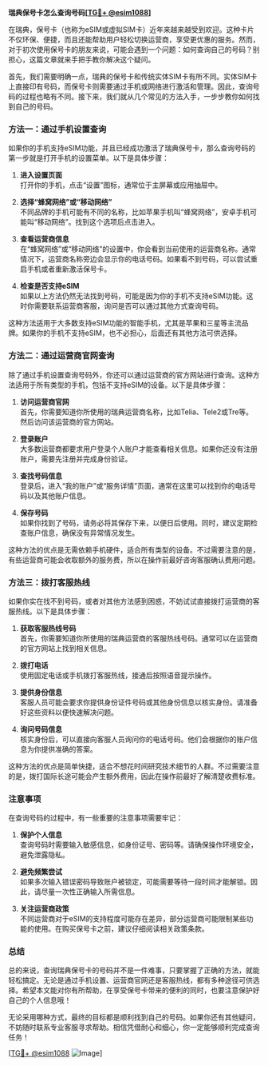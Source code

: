 **瑞典保号卡怎么查询号码[[TG💪+ @esim1088](https://t.me/s/esim1088)]**

在瑞典，保号卡（也称为eSIM或虚拟SIM卡）近年来越来越受到欢迎。这种卡片不仅环保、便捷，而且还能帮助用户轻松切换运营商，享受更优惠的服务。然而，对于初次使用保号卡的朋友来说，可能会遇到一个问题：如何查询自己的号码？别担心，这篇文章就来手把手教你解决这个疑问。

首先，我们需要明确一点，瑞典的保号卡和传统实体SIM卡有所不同。实体SIM卡上直接印有号码，而保号卡则需要通过手机或网络进行激活和管理。因此，查询号码的过程也略有不同。接下来，我们就从几个常见的方法入手，一步步教你如何找到自己的号码。

### 方法一：通过手机设置查询

如果你的手机支持eSIM功能，并且已经成功激活了瑞典保号卡，那么查询号码的第一步就是打开手机的设置菜单。以下是具体步骤：

1. **进入设置页面**  
   打开你的手机，点击“设置”图标，通常位于主屏幕或应用抽屉中。

2. **选择“蜂窝网络”或“移动网络”**  
   不同品牌的手机可能有不同的名称，比如苹果手机叫“蜂窝网络”，安卓手机可能叫“移动网络”。找到这个选项后点击进入。

3. **查看运营商信息**  
   在“蜂窝网络”或“移动网络”的设置中，你会看到当前使用的运营商名称。通常情况下，运营商名称旁边会显示你的电话号码。如果看不到号码，可以尝试重启手机或者重新激活保号卡。

4. **检查是否支持eSIM**  
   如果以上方法仍然无法找到号码，可能是因为你的手机不支持eSIM功能。这时你需要联系运营商客服，询问是否可以通过其他方式查询号码。

这种方法适用于大多数支持eSIM功能的智能手机，尤其是苹果和三星等主流品牌。如果你的手机不支持eSIM，也不必担心，后面还有其他方法可供选择。

### 方法二：通过运营商官网查询

除了通过手机设置查询号码外，你还可以通过运营商的官方网站进行查询。这种方法适用于所有类型的手机，包括不支持eSIM的设备。以下是具体步骤：

1. **访问运营商官网**  
   首先，你需要知道你所使用的瑞典运营商名称，比如Telia、Tele2或Tre等。然后访问该运营商的官方网站。

2. **登录账户**  
   大多数运营商都要求用户登录个人账户才能查看相关信息。如果你还没有注册账户，需要先注册并完成身份验证。

3. **查找号码信息**  
   登录后，进入“我的账户”或“服务详情”页面，通常在这里可以找到你的电话号码以及其他账户信息。

4. **保存号码**  
   如果你找到了号码，请务必将其保存下来，以便日后使用。同时，建议定期检查账户信息，确保没有异常情况发生。

这种方法的优点是无需依赖手机硬件，适合所有类型的设备。不过需要注意的是，有些运营商可能会收取额外的服务费，所以在操作前最好咨询客服确认费用问题。

### 方法三：拨打客服热线

如果你实在找不到号码，或者对其他方法感到困惑，不妨试试直接拨打运营商的客服热线。以下是具体步骤：

1. **获取客服热线号码**  
   首先，你需要知道你所使用的瑞典运营商的客服热线号码。通常可以在运营商的官方网站上找到相关信息。

2. **拨打电话**  
   使用固定电话或手机拨打客服热线，接通后按照语音提示操作。

3. **提供身份信息**  
   客服人员可能会要求你提供身份证件号码或其他身份信息以核实身份。请准备好这些资料以便快速解决问题。

4. **询问号码信息**  
   核实身份后，可以直接向客服人员询问你的电话号码。他们会根据你的账户信息为你提供准确的答案。

这种方法的优点是简单快捷，适合不想花时间研究技术细节的人群。不过需要注意的是，拨打国际长途可能会产生额外费用，因此在操作前最好了解清楚收费标准。

### 注意事项

在查询号码的过程中，有一些重要的注意事项需要牢记：

1. **保护个人信息**  
   查询号码时需要输入敏感信息，如身份证号、密码等。请确保操作环境安全，避免泄露隐私。

2. **避免频繁尝试**  
   如果多次输入错误密码导致账户被锁定，可能需要等待一段时间才能解锁。因此，请尽量一次性正确输入所需信息。

3. **关注运营商政策**  
   不同运营商对于eSIM的支持程度可能存在差异，部分运营商可能限制某些功能的使用。在购买保号卡之前，建议仔细阅读相关政策条款。

### 总结

总的来说，查询瑞典保号卡的号码并不是一件难事，只要掌握了正确的方法，就能轻松搞定。无论是通过手机设置、运营商官网还是客服热线，都有多种途径可供选择。希望本文能对你有所帮助，在享受保号卡带来的便利的同时，也要注意保护好自己的个人信息哦！

无论采用哪种方式，最终的目标都是顺利找到自己的号码。如果你还有其他疑问，不妨随时联系专业客服寻求帮助。相信凭借耐心和细心，你一定能够顺利完成查询任务！

[[TG💪+ @esim1088](https://t.me/s/esim1088) ![Image](https://i.postimg.cc/4NQfJmqS/Snipaste-2025-05-13-00-14-12.png)]